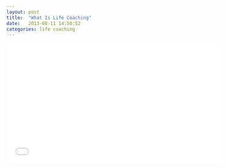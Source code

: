 ```yaml
---
layout: post
title:  "What Is Life Coaching"
date:   2013-08-11 14:50:52
categories: life coaching
---
```


<iframe width="560" height="315" src="//www.youtube.com/embed/yiAFFIZQRM8" frameborder="0" allowfullscreen></iframe>
